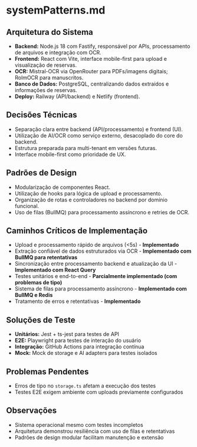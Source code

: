# systemPatterns.md

## Arquitetura do Sistema

- **Backend:** Node.js 18 com Fastify, responsável por APIs, processamento de arquivos e integração com OCR.
- **Frontend:** React com Vite, interface mobile-first para upload e visualização de reservas.
- **OCR:** Mistral-OCR via OpenRouter para PDFs/imagens digitais; RolmOCR para manuscritos.
- **Banco de Dados:** PostgreSQL, centralizando dados extraídos e informações de reservas.
- **Deploy:** Railway (API/backend) e Netlify (frontend).

## Decisões Técnicas

- Separação clara entre backend (API/processamento) e frontend (UI).
- Utilização de AI/OCR como serviço externo, desacoplado do core do backend.
- Estrutura preparada para multi-tenant em versões futuras.
- Interface mobile-first como prioridade de UX.

## Padrões de Design

- Modularização de componentes React.
- Utilização de hooks para lógica de upload e processamento.
- Organização de rotas e controladores no backend por domínio funcional.
- Uso de filas (BullMQ) para processamento assíncrono e retries de OCR.

## Caminhos Críticos de Implementação

- Upload e processamento rápido de arquivos (<5s) - **Implementado**
- Extração confiável de dados estruturados via OCR - **Implementado com BullMQ para retentativas**
- Sincronização entre processamento backend e atualização da UI - **Implementado com React Query**
- Testes unitários e end-to-end - **Parcialmente implementado (com problemas de tipo)**
- Sistema de filas para processamento assíncrono - **Implementado com BullMQ e Redis**
- Tratamento de erros e retentativas - **Implementado**

## Soluções de Teste

- **Unitários:** Jest + ts-jest para testes de API
- **E2E:** Playwright para testes de interação do usuário
- **Integração:** GitHub Actions para integração contínua
- **Mock:** Mock de storage e AI adapters para testes isolados

## Problemas Pendentes

- Erros de tipo no `storage.ts` afetam a execução dos testes
- Testes E2E exigem ambiente com uploads previamente configurados

## Observações

- Sistema operacional mesmo com testes incompletos
- Arquitetura demonstrou resiliência com uso de filas e retentativas
- Padrões de design modular facilitam manutenção e extensão
